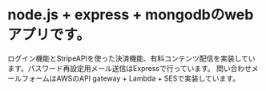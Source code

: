 # node.js + express + mongodbのwebアプリです。
ログイン機能とStripeAPIを使った決済機能、有料コンテンツ配信を実装しています。パスワード再設定用メール送信はExpressで行っています。
問い合わせメールフォームはAWSのAPI gateway + Lambda + SESで実装しています。
